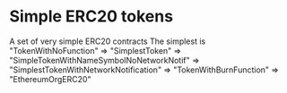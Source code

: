 # Simple ERC20 tokens
A set of very simple ERC20 contracts
The simplest is "TokenWithNoFunction" => "SimplestToken" => "SimpleTokenWithNameSymbolNoNetworkNotif" => "SimplestTokenWithNetworkNotification" => "TokenWithBurnFunction" => "EthereumOrgERC20"
